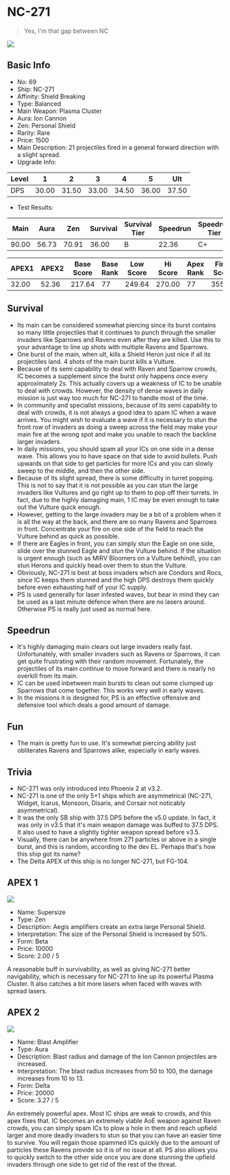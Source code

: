# NC-271

> Yes, I'm that gap between NC

<img src="/ships/ship_69.png" style={{zoom:1}}/>

## Basic Info

- No: 69
- Ship: NC-271
- Affinity: Shield Breaking
- Type: Balanced
- Main Weapon: Plasma Cluster
- Aura: Ion Cannon
- Zen: Personal Shield
- Rarity: Rare
- Price: 1500
- Main Description: 21 projectiles fired in a general forward direction with a slight spread.
- Upgrade Info: 

| Level | 1 | 2 | 3 | 4 | 5 | Ult |
|--|--|--|--|--|--|--|
| DPS | 30.00 | 31.50 | 33.00 | 34.50 | 36.00 | 37.50 |

- Test Results: 

| Main | Aura | Zen | Survival | Survival Tier | Speedrun | Speedrun Tier | Fun | Fun Tier |
|--|--|--|--|--|--|--|--|--|
| 90.00 | 56.73 | 70.91 | 36.00 | B | 22.36 | C+ | 26.73 | C |

| APEX1 | APEX2 | Base Score | Base Rank | Low Score | Hi Score | Apex Rank | Final Score | FinalRank |
|--|--|--|--|--|--|--|--|--|
| 32.00 | 52.36 | 217.64 | 77 | 249.64 | 270.00 | 77 | 355.09 | 76 |

## Survival

- Its main can be considered somewhat piercing since its burst contains so many little projectiles that it continues to punch through the smaller invaders like Sparrows and Ravens even after they are killed. Use this to your advantage to line up shots with multiple Ravens and Sparrows.
- One burst of the main, when ult, kills a Shield Heron just nice if all its projectiles land. 4 shots of the main burst kills a Vulture.
- Because of its semi capability to deal with Raven and Sparrow crowds, IC becomes a supplement since the burst only happens once every approximately 2s. This actually covers up a weakness of IC to be unable to deal with crowds. However, the density of dense waves in daily mission is just way too much for NC-271 to handle most of the time.
- In community and specialist missions, because of its semi capability to deal with crowds, it is not always a good idea to spam IC when a wave arrives. You might wish to evaluate a wave if it is necessary to stun the front row of invaders as doing a sweep across the field may make your main fire at the wrong spot and make you unable to reach the backline larger invaders.
- In daily missions, you should spam all your ICs on one side in a dense wave. This allows you to have space on that side to avoid bullets. Push upwards on that side to get particles for more ICs and you can slowly sweep to the middle, and then the other side.
- Because of its slight spread, there is some difficulty in turret popping. This is not to say that it is not possible as you can stun the large invaders like Vultures and go right up to them to pop off their turrets. In fact, due to the highly damaging main, 1 IC may be even enough to take out the Vulture quick enough.
- However, getting to the large invaders may be a bit of a problem when it is all the way at the back, and there are so many Ravens and Sparrows in front. Concentrate your fire on one side of the field to reach the Vulture behind as quick as possible.
- If there are Eagles in front, you can simply stun the Eagle on one side, slide over the stunned Eagle and stun the Vulture behind. If the situation is urgent enough (such as MIRV Bloomers on a Vulture behind), you can stun Herons and quickly head over them to stun the Vulture.
- Obviously, NC-271 is best at boss invaders which are Condors and Rocs, since IC keeps them stunned and the high DPS destroys them quickly before even exhausting half of your IC supply.
- PS is used generally for laser infested waves, but bear in mind they can be used as a last minute defence when there are no lasers around. Otherwise PS is really just used as normal here.

## Speedrun

- It's highly damaging main clears out large invaders really fast. Unfortunately, with smaller invaders such as Ravens or Sparrows, it can get quite frustrating with their random movement. Fortunately, the projectiles of its main continue to move forward and there is nearly no overkill from its main.
- IC can be used inbetween main bursts to clean out some clumped up Sparrows that come together. This works very well in early waves.
- In the missions it is designed for, PS is an effective offensive and defensive tool which deals a good amount of damage.

## Fun

- The main is pretty fun to use. It's somewhat piercing ability just obliterates Ravens and Sparrows alike, especially in early waves.

## Trivia

- NC-271 was only introduced into Phoenix 2 at v3.2.
- NC-271 is one of the only 5+1 ships which are asymmetrical (NC-271, Widget, Icarus, Monsoon, Disaris, and Corsair not noticably asymmetrical).
- It was the only SB ship with 37.5 DPS before the v5.0 update. In fact, it was only in v3.5 that it's main weapon damage was buffed to 37.5 DPS. It also used to have a slightly tighter weapon spread before v3.5.
- Visually, there can be anywhere from 271 particles or above in a single burst, and this is random, according to the dev EL. Perhaps that's how this ship got its name?
- The Delta APEX of this ship is no longer NC-271, but FG-104.

## APEX 1

<img src="/ships/ship_69_apex_1.png" style={{zoom:1}}/>

- Name: Supersize
- Type: Zen
- Description: Aegis amplifiers create an extra large Personal Shield.
- Interpretation: The size of the Personal Shield is increased by 50%.
- Form: Beta
- Price: 10000
- Score: 2.00 / 5

A reasonable buff in survivability, as well as giving NC-271 better navigability, which is necessary for NC-271 to line up its powerful Plasma Cluster. It also catches a bit more lasers when faced with waves with spread lasers.

## APEX 2

<img src="/ships/ship_69_apex_2.png" style={{zoom:1}}/>

- Name: Blast Amplifier
- Type: Aura
- Description: Blast radius and damage of the Ion Cannon projectiles are increased.
- Interpretation: The blast radius increases from 50 to 100, the damage increases from 10 to 13.
- Form: Delta
- Price: 20000
- Score: 3.27 / 5

An extremely powerful apex. Most IC ships are weak to crowds, and this apex fixes that. IC becomes an extremely viable AoE weapon against Raven crowds, you can simply spam ICs to plow a hole in them and reach upfield larger and more deadly invaders to stun so that you can have an easier time to survive. You will regain those spammed ICs quickly due to the amount of particles these Ravens provide so it is of no issue at all. PS also allows you to quickly switch to the other side once you are done stunning the upfield invaders through one side to get rid of the rest of the threat.
